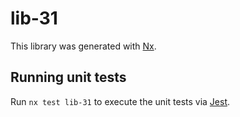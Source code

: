 # lib-31

This library was generated with [Nx](https://nx.dev).

## Running unit tests

Run `nx test lib-31` to execute the unit tests via [Jest](https://jestjs.io).
